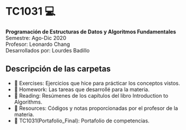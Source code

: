 # TC1031 :computer:
 <b> Programación de Estructuras de Datos y Algoritmos Fundamentales</b> <br>
Semestre: Ago-Dic 2020 <br>
Profesor: Leonardo Chang <br>
Desarrollados por: Lourdes Badillo
## Descripción de las carpetas
-  :file_folder: Exercises: Ejercicios que hice para prácticar los conceptos vistos.
-  :file_folder: Homework: Las tareas que desarrollé para la materia. 
-  :file_folder: Reading: Resúmenes de los capítulos del libro Introduction to Algorithms.
-  :file_folder: Resources: Códigos y notas proporcionadas por el profesor de la materia.  
-  :file_folder: TC1031(Portafolio_Final): Portafolio de competencias. 
